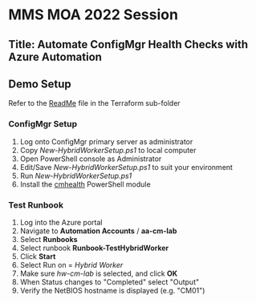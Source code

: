 # MMS MOA 2022 Session

## Title: Automate ConfigMgr Health Checks with Azure Automation

## Demo Setup

Refer to the [ReadMe]() file in the Terraform sub-folder

### ConfigMgr Setup

1. Log onto ConfigMgr primary server as administrator
2. Copy _New-HybridWorkerSetup.ps1_ to local computer
3. Open PowerShell console as Administrator
4. Edit/Save _New-HybridWorkerSetup.ps1_ to suit your environment
5. Run _New-HybridWorkerSetup.ps1_
6. Install the [cmhealth](https://powershellgallery.com/packages/cmhealth/) PowerShell module

### Test Runbook

1. Log into the Azure portal
2. Navigate to __Automation Accounts__ / __aa-cm-lab__
3. Select __Runbooks__
4. Select runbook __Runbook-TestHybridWorker__
5. Click __Start__
6. Select Run on = _Hybrid Worker_
7. Make sure _hw-cm-lab_ is selected, and click __OK__
8. When Status changes to "Completed" select "Output"
9. Verify the NetBIOS hostname is displayed (e.g. "CM01")
